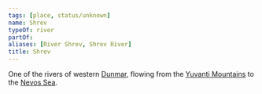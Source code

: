 ```yaml
---
tags: [place, status/unknown]
name: Shrev
typeOf: river
partOf:
aliases: [River Shrev, Shrev River]
title: Shrev
---
```


One of the rivers of western [Dunmar](<../realms/dunmar/dunmar.md>), flowing from the [Yuvanti Mountains](<../yuvanti-mountains.md>) to the [Nevos Sea](<../../west-coast/nevos-sea.md>).

